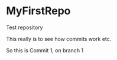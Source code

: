 # MyFirstRepo
Test repository

This really is to see how commits work etc.

So this is Commit 1, on branch 1
